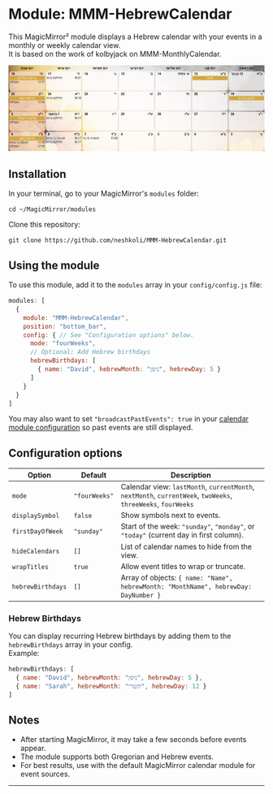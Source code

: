 # Module: MMM-HebrewCalendar

This MagicMirror² module displays a Hebrew calendar with your events in a monthly or weekly calendar view.  
It is based on the work of kolbyjack on MMM-MonthlyCalendar.

![Screenshot of module in use.](./screenshot.png)

## Installation

In your terminal, go to your MagicMirror's `modules` folder:

```
cd ~/MagicMirror/modules
```

Clone this repository:

```
git clone https://github.com/neshkoli/MMM-HebrewCalendar.git
```

## Using the module

To use this module, add it to the `modules` array in your `config/config.js` file:

```javascript
modules: [
  {
    module: "MMM-HebrewCalendar",
    position: "bottom_bar",
    config: { // See "Configuration options" below.
      mode: "fourWeeks",
      // Optional: Add Hebrew birthdays
      hebrewBirthdays: [
        { name: "David", hebrewMonth: "ניסן", hebrewDay: 5 }
      ]
    }
  }
]
```

You may also want to set `"broadcastPastEvents": true` in your [calendar module configuration](https://docs.magicmirror.builders/modules/calendar.html#configuration-options) so past events are still displayed.

## Configuration options

| Option              | Default           | Description                                                                                      |
|---------------------|-------------------|--------------------------------------------------------------------------------------------------|
| `mode`              | `"fourWeeks"`     | Calendar view: `lastMonth`, `currentMonth`, `nextMonth`, `currentWeek`, `twoWeeks`, `threeWeeks`, `fourWeeks` |
| `displaySymbol`     | `false`           | Show symbols next to events.                                                                     |
| `firstDayOfWeek`    | `"sunday"`        | Start of the week: `"sunday"`, `"monday"`, or `"today"` (current day in first column).           |
| `hideCalendars`     | `[]`              | List of calendar names to hide from the view.                                                    |
| `wrapTitles`        | `true`            | Allow event titles to wrap or truncate.                                                          |
| `hebrewBirthdays`   | `[]`              | Array of objects: `{ name: "Name", hebrewMonth: "MonthName", hebrewDay: DayNumber }`             |

### Hebrew Birthdays

You can display recurring Hebrew birthdays by adding them to the `hebrewBirthdays` array in your config.  
Example:

```javascript
hebrewBirthdays: [
  { name: "David", hebrewMonth: "ניסן", hebrewDay: 5 },
  { name: "Sarah", hebrewMonth: "תשרי", hebrewDay: 12 }
]
```

## Notes

- After starting MagicMirror, it may take a few seconds before events appear.
- The module supports both Gregorian and Hebrew events.
- For best results, use with the default MagicMirror calendar module for event sources.

---
